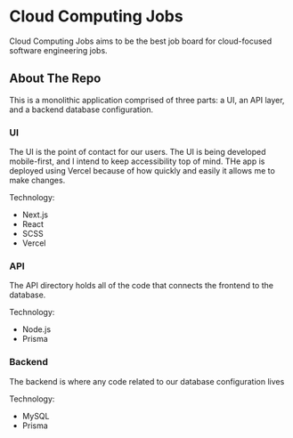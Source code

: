 # Cloud Computing Jobs

Cloud Computing Jobs aims to be the best job board for cloud-focused software engineering jobs.

## About The Repo

This is a monolithic application comprised of three parts: a UI, an API layer, and a backend database configuration.

### UI

The UI is the point of contact for our users. The UI is being developed mobile-first, and I intend to keep accessibility top of mind. THe app is deployed using Vercel because of how quickly and easily it allows me to make changes.

Technology:

- Next.js
- React
- SCSS
- Vercel

### API

The API directory holds all of the code that connects the frontend to the database.

Technology:

- Node.js
- Prisma

### Backend

The backend is where any code related to our database configuration lives

Technology:

- MySQL
- Prisma
